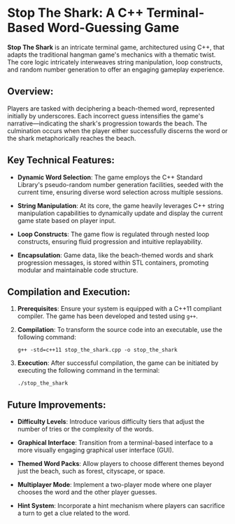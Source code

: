 # Stop The Shark: A C++ Terminal-Based Word-Guessing Game

**Stop The Shark** is an intricate terminal game, architectured using C++, that adapts the traditional hangman game's mechanics with a thematic twist. The core logic intricately interweaves string manipulation, loop constructs, and random number generation to offer an engaging gameplay experience.

## Overview:

Players are tasked with deciphering a beach-themed word, represented initially by underscores. Each incorrect guess intensifies the game's narrative—indicating the shark's progression towards the beach. The culmination occurs when the player either successfully discerns the word or the shark metaphorically reaches the beach.

## Key Technical Features:

- **Dynamic Word Selection**: The game employs the C++ Standard Library's pseudo-random number generation facilities, seeded with the current time, ensuring diverse word selection across multiple sessions.

- **String Manipulation**: At its core, the game heavily leverages C++ string manipulation capabilities to dynamically update and display the current game state based on player input.

- **Loop Constructs**: The game flow is regulated through nested loop constructs, ensuring fluid progression and intuitive replayability.

- **Encapsulation**: Game data, like the beach-themed words and shark progression messages, is stored within STL containers, promoting modular and maintainable code structure.

## Compilation and Execution:

1. **Prerequisites**: Ensure your system is equipped with a C++11 compliant compiler. The game has been developed and tested using `g++`.

2. **Compilation**:
   To transform the source code into an executable, use the following command:
   ```
   g++ -std=c++11 stop_the_shark.cpp -o stop_the_shark
   ```

3. **Execution**:
   After successful compilation, the game can be initiated by executing the following command in the terminal:
   ```
   ./stop_the_shark
   ```

## Future Improvements:

- **Difficulty Levels**: Introduce various difficulty tiers that adjust the number of tries or the complexity of the words.

- **Graphical Interface**: Transition from a terminal-based interface to a more visually engaging graphical user interface (GUI).

- **Themed Word Packs**: Allow players to choose different themes beyond just the beach, such as forest, cityscape, or space.

- **Multiplayer Mode**: Implement a two-player mode where one player chooses the word and the other player guesses.

- **Hint System**: Incorporate a hint mechanism where players can sacrifice a turn to get a clue related to the word.
 
